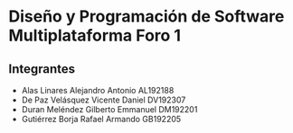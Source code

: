 # Diseño y Programación de Software Multiplataforma Foro 1 
## Integrantes
- Alas Linares Alejandro Antonio AL192188  
- De Paz Velásquez Vicente Daniel DV192307  
- Duran Meléndez Gilberto Emmanuel DM192201 
- Gutiérrez Borja Rafael Armando GB192205 
